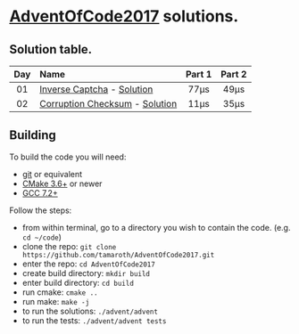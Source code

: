 # [AdventOfCode2017](http://adventofcode.com/2017/) solutions.

## Solution table.

| Day | Name                                                | Part 1    | Part 2    |
|:---:|:----------------------------------------------------|:---------:|:---------:|
| 01  | [Inverse Captcha][day01] - [Solution][day01sol]     |      77µs |      49µs |
| 02  | [Corruption Checksum][day02] - [Solution][day02sol] |      11µs |      35µs |

[day01]: https://adventofcode.com/2017/day/1
[day01sol]: ./advent/days/01/inverse_captcha.cc
[day02]: https://adventofcode.com/2017/day/2
[day02sol]: ./advent/days/02/corruption_checksum.cc

## Building

To build the code you will need:
 * [git](https://git-scm.com) or equivalent
 * [CMake 3.6+](https://cmake.org) or newer
 * [GCC 7.2+](https://gcc.gnu.org/gcc-7/)

Follow the steps:
 * from within terminal, go to a directory you wish to contain the code. (e.g. `cd ~/code`)
 * clone the repo: `git clone https://github.com/tamaroth/AdventOfCode2017.git`
 * enter the repo: `cd AdventOfCode2017`
 * create build directory: `mkdir build`
 * enter build directory: `cd build`
 * run cmake: `cmake ..`
 * run make: `make -j`
 * to run the solutions: `./advent/advent`
 * to run the tests: `./advent/advent tests`
